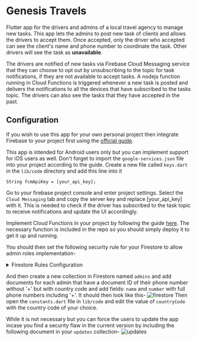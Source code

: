# Genesis Travels

Flutter app for the drivers and admins of a local travel agency to manage new tasks. This app lets the admins to post new task of clients and allows the drivers to accept them. Once accepted, only the driver who accepted can see the client's name and phone number to coordinate the task. Other drivers will see the task as **unavailable**.


The drivers are notified of new tasks via Firebase Cloud Messaging service that they can choose to opt out by unsubscribing to the topic for task notifications, if they are not available to accept tasks. A nodejs function running in Cloud Functions is triggered whenever a new task is posted and delivers the notifications to all the devices that have subscribed to the tasks topic. The drivers can also see the tasks that they have accepted in the past.

## Configuration
If you wish to use this app for your own personal project then integrate Firebase to your project first using the [official guide](https://firebase.google.com/docs/flutter/setup?platform=android).


This app is intended for Android users only but you can implement support for iOS users as well.
Don't forget to import the `google-services.json` file into your project according to the guide. Create a new file called `keys.dart` in the `lib/code` directory and add this line into it
```
String fcmApiKey = [your_api_key];
```
Go to your firebase project console and enter project settings. Select the `Cloud Messaging` tab and copy the server key and replace [your_api_key] with it. This is needed to check if the driver has subscribed to the task topic to receive notifications and update the UI accordingly.

Implement Cloud Functions in your project by following the guide [here](https://firebase.google.com/docs/functions/get-started). The necessary function is included in the repo so you should simply deploy it to get it up and running.

You should then set the following security rule for your Firestore to allow admin roles implementation-
<details>
  <summary>Firestore Rules Configuration</summary>
  
  ```rules_version = '2';
  service cloud.firestore {
    match /databases/{database}/documents {
      function isAdmin() {
        return exists(path("/databases/" + database + "/documents/admins/" + request.auth.token.phone_number.replace('\\+', '')));
      }
      match /admins/{admin} {
        allow read: if request.auth.uid != null;
        allow write: if isAdmin();
      }
      match /updates/{u} {
        allow read: if request.auth.uid != null;
        allow write: if isAdmin();
      }
      match /users/{user} {
        allow read: if request.auth.uid == user || isAdmin();
        allow write: if request.auth.uid == user;
      }
      match /tasks/{task=**} {
        allow read: if request.auth.uid != null;
        allow create: if isAdmin();
        allow delete: if isAdmin();
        allow update: if (request.auth.uid != null && !('takenBy' in resource.data)) || isAdmin();
      }
    }
  }
  ```
</details>

And then create a new collection in Firestore named `admins` and add documents for each admin that have a document ID of their phone number without '+' but with country code and add fields: `name` and `number` with full phone numbers including '+'. It should then look like this-
![firestore](https://firebasestorage.googleapis.com/v0/b/genesis-travels.appspot.com/o/firestore.jpg?alt=media&token=f3f9979c-35c6-46cd-8bc1-a3b0c604c1a0)
Then open the `constants.dart` file in `lib/code` and edit the value of `countryCode` with the country code of your choice.


While it is not necessary but you can force the users to update the app incase you find a security flaw in the current version by including the following document in your `updates` collection-
![updates](https://firebasestorage.googleapis.com/v0/b/genesis-travels.appspot.com/o/updates.jpg?alt=media&token=3c538a79-1f44-4658-9b02-a2e16f9bc784)
